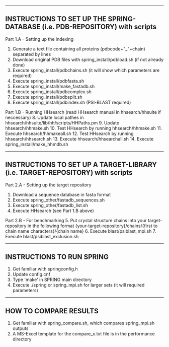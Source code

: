 ------------------------------------------------------------------------------------------
 INSTRUCTIONS TO SET UP THE SPRING-DATABASE (i.e. PDB-REPOSITORY) with scripts
------------------------------------------------------------------------------------------
Part 1.A - Setting up the indexing
 1. Generate a text file containing all proteins (pdbcode+"_"+chain) separated by lines
 1. Download original PDB files with spring_install/pdbload.sh (if not already done)
 2. Execute spring_install/pdbchains.sh (it will show which parameters are required)
 3. Execute spring_install/pdbfasta.sh
 4. Execute spring_install/make_fastadb.sh
 5. Execute spring_install/pdbcomplex.sh
 6. Execute spring_install/pdbsplit.sh
 7. Execute spring_install/pdbindex.sh (PSI-BLAST required)

Part 1.B - Running HHsearch (read HHsearch manual in hhsearch/hhsuite if neccessary)
 8. Update local pathes in hhsearch/hhsuite/lib/hh/scripts/HHPaths.pm
 9. Update hhsearch/hhmake.sh
10. Test HHsearch by running hhsearch/hhmake.sh
11. Execute hhsearch/hhmakeall.sh
12. Test HHsearch by running hhsearch/hhsearch.sh
13. Execute hhsearch/hhsearchall.sh
14. Execute spring_install/make_hhmdb.sh

------------------------------------------------------------------------------------------
 INSTRUCTIONS TO SET UP A TARGET-LIBRARY (i.e. TARGET-REPOSITORY) with scripts
------------------------------------------------------------------------------------------
Part 2.A - Setting up the target repository
 1. Download a sequence database in fasta format
 2. Execute spring_other/fastadb_sequences.sh
 3. Execute spring_other/fastadb_list.sh
 4. Execute HHsearch (see Part 1.B above)

Part 2.B - For benchmarking
 5. Put crystal structure chains into your target-repository in the following format
    {your-target-repository}/chains/{first to chain name characters}/{chain name}
 6. Execute blast/psiblast_mpi.sh
 7. Execute blast/psiblast_exclusion.sh

------------------------------------------------------------------------------------------
 INSTRUCTIONS TO RUN SPRING
------------------------------------------------------------------------------------------
 1. Get familiar with springconfig.h 
 2. Update config.cnf
 3. Type 'make' in SPRING main directory
 4. Execute ./spring or spring_mpi.sh for larger sets (it will required parameters)

------------------------------------------------------------------------------------------
 HOW TO COMPARE RESULTS
------------------------------------------------------------------------------------------
 1. Get familiar with spring_compare.sh, which compares spring_mpi.sh outputs
 2. A MS-Excel template for the compare_x.txt file is in the performance directory
